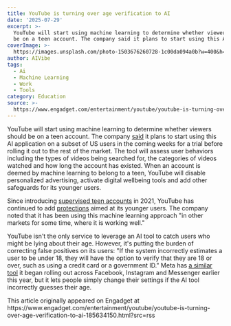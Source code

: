 ```yaml
---
title: YouTube is turning over age verification to AI
date: '2025-07-29'
excerpt: >-
  YouTube will start using machine learning to determine whether viewers should
  be on a teen account. The company said it plans to start using this AI a...
coverImage: >-
  https://images.unsplash.com/photo-1503676260728-1c00da094a0b?w=400&h=200&fit=crop&auto=format
author: AIVibe
tags:
  - Ai
  - Machine Learning
  - Work
  - Tools
category: Education
source: >-
  https://www.engadget.com/entertainment/youtube/youtube-is-turning-over-age-verification-to-ai-185634150.html?src=rss
---
```

<p>YouTube will start using machine learning to determine whether viewers should be on a teen account. The company <a data-i13n="elm:context_link;elmt:doNotAffiliate;cpos:1;pos:1" class="no-affiliate-link" href="https://blog.youtube/news-and-events/extending-our-built-in-protections-to-more-teens-on-youtube/"><ins>said</ins></a> it plans to start using this AI application on a subset of US users in the coming weeks for a trial before rolling it out to the rest of the market. The tool will assess user behaviors including the types of videos being searched for, the categories of videos watched and how long the account has existed. When an account is deemed by machine learning to belong to a teen, YouTube will disable personalized advertising, activate digital wellbeing tools and add other safeguards for its younger users.</p>
<p>Since introducing <a data-i13n="elm:context_link;elmt:doNotAffiliate;cpos:2;pos:1" class="no-affiliate-link" href="https://www.engadget.com/youtube-parental-controls-tweens-teens-supervised-accounts-160050870.html"><ins>supervised teen accounts</ins></a> in 2021, YouTube has continued to add <a data-i13n="elm:context_link;elmt:doNotAffiliate;cpos:3;pos:1" class="no-affiliate-link" href="https://www.engadget.com/youtubes-new-teen-protections-limit-recommendations-on-potentially-harmful-videos-133144681.html"><ins>protections</ins></a> aimed at its younger users. The company noted that it has been using this machine learning approach &quot;in other markets for some time, where it is working well.&quot;</p>
<span id="end-legacy-contents"></span><p>YouTube isn&#39;t the only service to leverage an AI tool to catch users who might be lying about their age. However, it&#39;s putting the burden of correcting false positives on its users: &quot;If the system incorrectly estimates a user to be under 18, they will have the option to verify that they are 18 or over, such as using a credit card or a government ID.&quot; Meta has <a data-i13n="elm:context_link;elmt:doNotAffiliate;cpos:4;pos:1" class="no-affiliate-link" href="https://www.engadget.com/social-media/meta-is-using-its-ai-age-detection-tech-to-shuffle-more-young-users-into-teen-accounts-142014188.html"><ins>a similar tool</ins></a> it began rolling out across Facebook, Instagram and Messenger earlier this year, but it lets people simply change their settings if the AI tool incorrectly guesses their age.</p>This article originally appeared on Engadget at https://www.engadget.com/entertainment/youtube/youtube-is-turning-over-age-verification-to-ai-185634150.html?src=rss
